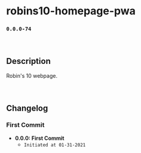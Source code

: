 # robins10-homepage-pwa
### `0.0.0-74`
#### <br/>
## Description
Robin's 10 webpage.
#### <br/>
## Changelog
### First Commit
- **0.0.0: First Commit**
  - `Initiated at 01-31-2021`